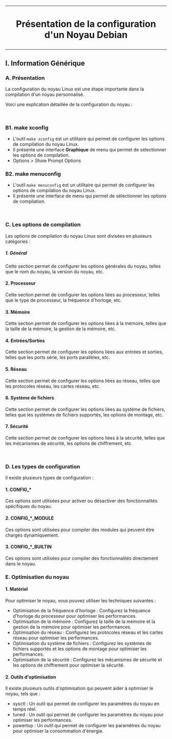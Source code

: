 ------------------------------------------------------------------------------------------------------------------------------------------
# <p align='center'> Présentation de la configuration d'un Noyau Debian </p>

------------------------------------------------------------------------------------------------------------------------------------------
## I. Information Générique
### A. Présentation
La configuration du noyau Linux est une étape importante dans la compilation d'un noyau personnalisé. 

Voici une explication détaillée de la configuration du noyau :

<br />

### B1. make xconfig

- L'outil `make xconfig` est un utilitaire qui permet de configurer les options de compilation du noyau Linux.
- Il présente une interface **Graphique** de menu qui permet de sélectionner les options de compilation.
- Options > Show Prompt Options

### B2. make menuconfig

- L'outil `make menuconfig` est un utilitaire qui permet de configurer les options de compilation du noyau Linux.
- Il présente une interface de menu qui permet de sélectionner les options de compilation.




<br />

### C. Les options de compilation
Les options de compilation du noyau Linux sont divisées en plusieurs catégories :

##### 1. Général
Cette section permet de configurer les options générales du noyau, telles que le nom du noyau, la version du noyau, etc.

#### 2. Processeur
Cette section permet de configurer les options liées au processeur, telles que le type de processeur, la fréquence d'horloge, etc.

#### 3. Mémoire
Cette section permet de configurer les options liées à la mémoire, telles que la taille de la mémoire, la gestion de la mémoire, etc.

#### 4. Entrées/Sorties
Cette section permet de configurer les options liées aux entrées et sorties, telles que les ports série, les ports parallèles, etc.

#### 5. Réseau
Cette section permet de configurer les options liées au réseau, telles que les protocoles réseau, les cartes réseau, etc.

#### 6. Système de fichiers
Cette section permet de configurer les options liées au système de fichiers, telles que les systèmes de fichiers supportés, les options de montage, etc.

#### 7. Sécurité
Cette section permet de configurer les options liées à la sécurité, telles que les mécanismes de sécurité, les options de chiffrement, etc.

<br />

### D. Les types de configuration
Il existe plusieurs types de configuration :

#### 1. CONFIG_*
Ces options sont utilisées pour activer ou désactiver des fonctionnalités spécifiques du noyau.

#### 2. CONFIG_*_MODULE
Ces options sont utilisées pour compiler des modules qui peuvent être chargés dynamiquement.

#### 3. CONFIG_*_BUILTIN
Ces options sont utilisées pour compiler des fonctionnalités directement dans le noyau.


### E. Optimisation du noyau
#### 1. Matériel
Pour optimiser le noyau, vous pouvez utiliser les techniques suivantes :
- Optimisation de la fréquence d'horloge : Configurez la fréquence d'horloge du processeur pour optimiser les performances.
- Optimisation de la mémoire : Configurez la taille de la mémoire et la gestion de la mémoire pour optimiser les performances.
- Optimisation du réseau : Configurez les protocoles réseau et les cartes réseau pour optimiser les performances.
- Optimisation du système de fichiers : Configurez les systèmes de fichiers supportés et les options de montage pour optimiser les performances.
- Optimisation de la sécurité : Configurez les mécanismes de sécurité et les options de chiffrement pour optimiser la sécurité.

#### 2. Outils d'optimisation
Il existe plusieurs outils d'optimisation qui peuvent aider à optimiser le noyau, tels que :
- sysctl : Un outil qui permet de configurer les paramètres du noyau en temps réel.
- tuned : Un outil qui permet de configurer les paramètres du noyau pour optimiser les performances.
- powertop : Un outil qui permet de configurer les paramètres du noyau pour optimiser la consommation d'énergie. 
